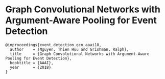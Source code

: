 # Graph Convolutional Networks with Argument-Aware Pooling for Event Detection

```
@inproceedings{event_detection_gcn_aaai18,
  author    = {Nguyen, Thien Huu and Grishman, Ralph},
  title     = {Graph Convolutional Networks with Argument-Aware Pooling for Event Detection},
  booktitle = {AAAI},
  year      = {2018}
}
```
